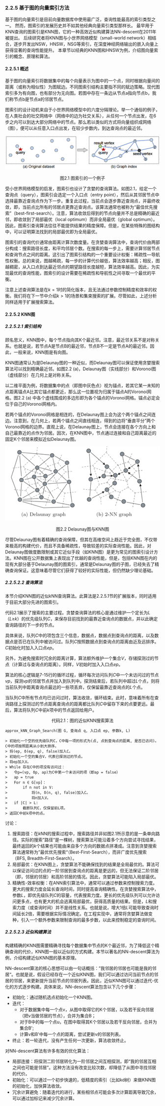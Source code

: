 ### 2.2.5 基于图的向量索引方法

基于图的向量索引是目前向量数据库中使用最广泛，查询性能最高的索引类型之一。
然而，图索引的发展历史并不如其他经典向量索引类型那样长。
最早用于KNN查询的图索引是KNN图，它的一种高效近似构建算法NN-descent在2011年被提出。
后续研究者将KNN图与小世界网络模型（small-world network）相结合，逐步开发出NSW，HNSW，NSG等索引，在深度神经网络输出的嵌入向量上获得显著的查询性能提升。
本章节以经典的KNN图和HNSW为例，介绍图向量索引的概念、原理和算法。

#### 2.2.5.1 概述
基于图的向量索引将数据集中的每个向量表示为图中的一个点，同时根据向量间的距离（或称为相似性）为图赋边。不同图索引结构主要指不同的赋边策略。现代图索引多为有向图，也有部分为无向图。若图中存在一条边从节点a指向节点b，我们称节点b是节点a的邻居节点。



图索引的设计动机来自于小世界网络模型中的六度分隔理论。举一个通俗的例子，在人类社会的社交网络中（网络中的边为社交关系），从任何一个节点出发，在6步之内可以到达大部分网络中的节点。那么若以类似的方式将向量组织成网络（图），便可以从任意入口点出发，在较少步数内，到达查询点的最近邻。

![toy-example](../../images/chap2/toy_example.png)
<div align=center>
<p>图2.1 图索引的一个例子</p>
</div>

受小世界网络模型的启发，图索引也设计了贪婪的查询算法。如图2.1，给定一个查询点（query），图索引会选定一个入口点（entry point），然后从其邻居节点中选择最靠近查询点作为下一步。重复此过程，当前点会逐步靠近查询点，并最终收敛，即，当前点比所有的邻居点更靠近查询点。该算法通常也被称为“最佳优先搜索”（best-first-search）。注意，算法收敛后得到的节点向量并不总是精确的最近邻，即收敛到了局部最优（local optimum）而非全局最优（global optimum）。因此，图索引查询算法往往不能提供结果的精度保障。但是，在某些特殊的图结构中，可以证明算法找到的局部最优即为全局最优。



图索引的查询代价通常由距离计算次数度量。在贪婪查询算法中，查询代价由两部分构成：搜索路径长度，和平均邻居个数。在搜索的每一步上，需要计算邻居节点和查询节点之间的距离。这引出了图索引结构的一个重要设计权衡：稀疏性—导航性权衡。总的来说，图越稀疏，每一步的计算代价越低，算法效率越高；相反，图越稠密，从入口点到达最近邻点的期望路径长度越短，算法效率越高。因此，为实现最优的查询性能，图索引的设计需要在稀疏性和导航性之间寻取一个最优的平衡。



注意上述查询算法是在$k=1$时的简化版本，且无法通过参数控制精度和效率的权衡。我们将在下一节中介绍$k>1$的场景和集束搜索的扩展。尽管如此，上述分析同样适用于扩展搜索算法。



#### 2.2.5.2 KNN图

##### 2.2.5.2.1 索引结构

顾名思义，KNN图中，每个节点指向其K个最近邻。注意，最近邻关系不是对称关系。也就是说，若节点A是节点B的最近邻，节点B不一定是节点A的最近邻。因此，一般来说，KNN图是有向图。



KNN图通常认为是Delaunay图的一种近似，而Delaunay图可以保证使用贪婪搜索算法可以找到精确最近邻。如图2.2 (a)，Delaunay图（实线部分）和Voronoi图（虚线部分）在几何上是对称关系。



以二维平面为例，将数据集中的点（即图中灰色点）视为锚点，若其它某一未知的点距离锚点A比其它锚点都更近，那么这一位置视为归属于锚点A的Voronoi网格。图2.2 (a) 中各个虚线围成的多边形即为各个锚点的Voronoi网格。锚点必定会位于自己的Voronoi网格内。



若两个锚点的Voronoi网格是相连的，在Delaunay图上会为这个两个锚点之间连边。注意到，在几何上，若两个锚点之间直线相连，得到的边将“垂直平分”两个Voronoi网格的边界。直观上说，在Delaunay图上，节点会连接在各个方向上和自己最靠近的点作为邻居。因次，在KNN图中，节点通过连接和自己距离最近的固定K个邻居来模拟近似Delaunay图。

![delauney](../../images/chap2/delauney.png)

<div align=center>
<p>图2.2 Delaunay图与KNN图</p>
</div>

尽管Delaunay图有着精确的查询保障，但其在高维空间上趋近于完全图，不仅带来极高的构建代价，而且不具备稀疏性，导致较差的实际查询性能。因此，对Delaunay图做度数限制或其它近似手段（如KNN图）是更为常见的图索引设计方法。KNN图在公开数据集上表现出了优越的查询性能，但是，包括KNN图在内的现有大部分基于Delaunay图的图索引，通常是Delaunay图的子图，已经失去了精确查询保证。这意味着尽管它们获得了较好的实际性能，但仍然缺少理论基础。



##### 2.2.5.2.2 查询算法

本节介绍KNN图的近似$k$NN查询算法。此算法是2.2.5.1节的扩展版本，同时适用于目前大部分先进的图索引。



代码2.1展示了搜索的主要过程。贪婪查询算法的核心是通过维护一个定长为$L$（$L$≥$k$）的优先级队列$C$，来保存目前找到的最靠近查询点的数据点，并以此确定查询路径的下一步的节点。

具体来说，队列$C$中的项包含三个信息，数据点，数据点到查询点的距离，以及数据点是否已在队列中被访问过。队列$C$按照数据点到查询点的距离由近及远排序。$C$初始化时加入入口点$ep$。

另外，为避免搜索时冗余的距离计算，算法额外维护一个集合$V$，存储探测过的节点（计算过与查询点的距离）。同样，$V$初始时加入入口点$ep$。

算法的核心逻辑是7-15行的循环过程，循环每次访问队列$C$中一个未访问过的节点$vp$，探测$vp$的邻居节点并加入到队列中。探测结束后，若队列中超过$L$个点，则将当前队列中距离查询点最远的一些项丢弃，仅保留最靠近查询点的$L$个点。

当队列$C$中所有节点均已访问过时，算法收敛，循环结束。此时，意味着所有在查询路径上探测过的节点距离查询点的距离都比队列$C$中留存下来的点要更远。最后，算法将队列$C$中前$k$项中的节点返回给用户。

<div align=center>
<p>代码2.1：图的近似KNN搜索算法</p>
</div>

```pseudocode
approx_kNN_Graph_Search(图 G, 查询点 q, 入口点 ep, 参数k, L)

> 初始化一个空的优先级队列C，C中每一项的形式为(点, 点到查询点的距离, 是否已访问)。 C中的项按照距离从小到大排序。
> 将(ep, δ(ep, q), false)加入C。
> 初始化一个空的集合V，代表已探测过的节点。
> 将ep加入V。
> While 存在C中的项没有访问过：
>	令p=(vp, δp, ap)为C中第一个未访问的项（即ap = false）
>   ap = true
>   For n ∈ G[vp]：
>		if n not in V:
>			将(n, δ(n, q), false)加入C。
>			将n加入V。
>   if |C| > L:
>		截断队列C，仅保留前L项。
> 返回C中前k项中的点。
```



讨论：

1. 搜索路径：在$k$NN的搜索过程中，搜索路径并非如图2.1所示意的是一条单向路径。实际的搜索”路径“是一棵树，搜索算法可能沿着多个方向尝试寻找结果，最终返回的$k$个结果也可能由来自多个方向的数据点拼凑成。注意到贪婪搜索算法通常称为”最优优先搜索“（Best-First-Search），而非广度优先搜索（BFS, Breadth-First-Search）。
2. 局部最优：在KNN图上，贪婪算法不能确保找到的结果是全局最优的。算法可以保证访问过的点的一阶邻居到查询点的距离是更远的，但无法保证二阶邻居（即，邻居的邻居）和高阶邻居的情况。因此，贪婪算法可能陷入局部最优。
3. 精确性-效率权衡：在ANN索引算法中，通常可以通过参数来控制搜索力度。更大的搜索力度会延长查询时间，同时提高查询精确性。在贪婪搜索算法中，参数$L$，即优先级队列$C$的容量，代表搜索力度。更长的优先级队列可以允许访问更多点，也有更大的机会逃离局部最优，获得高质量的结果。但是，$L$和搜索力度（或查询时间）并不是线性关系。也就是说，增大1倍$L$可能导致查询时间延长2倍，需要根据实际情况确定。在工程实现中，通常将贪婪算法做变种，引入一个额外参数来限制查询的最多步数，以此来控制稳定的查询时间。





##### 2.2.5.2.3 近似构建算法

构建精确的KNN图需要精确寻找每个数据集中节点的K个最近邻，为了降低这个精确查询的代价，KNN图一般以近似的方式构建。本节以著名的NN-descent算法为例，介绍构建近似KNN图的基本原理。



NN-descent算法的核心思想可以由一句话概括：”我邻居的邻居也可能是我的邻居“。也就是说，假设已经存在一个近似KNN图，我们可以通过访问当前节点的邻居的邻居，来更新提升当前节点的邻居列表。因此，近似KNN图可以通过迭代-优化的方式逐步构建。具体来说，NN-descent算法包含以下几个步骤：

- 初始化：通过随机选点初始化一个KNN图。
- 迭代：
  - 对于数据集中每一个点v，从图中取得它的K个邻居，以及若干反向邻居（把v当做邻居的节点），合并为集合B；
  - 对于B中的每一个点u，在图中取得其K个邻居以及若干反向邻居，合并为集合B';
  - 计算v和B'中每一个点的距离，尝试更新v的邻居列表。
- 终止：若一轮迭代，没有产生任何一次更新，算法收敛终止。



对NN-descent算法有许多有效的优化算法：

- 局部连接：将探测二阶邻居转化为一阶邻居之间互相探测，即“我的邻居互相之间也可能是邻居”。这种方法没有改变比较次数，却降低了从图中寻找邻居的代价。
- 初始化：可以通过一个初步快速的，低精度的索引（比如kd树）来做KNN图的初始化，加快算法收敛。
- 冗余计算避免：随着迭代的进行，某些相邻点可能会多次计算距离导致冗余，可以通过加标记来减少冗余计算。



